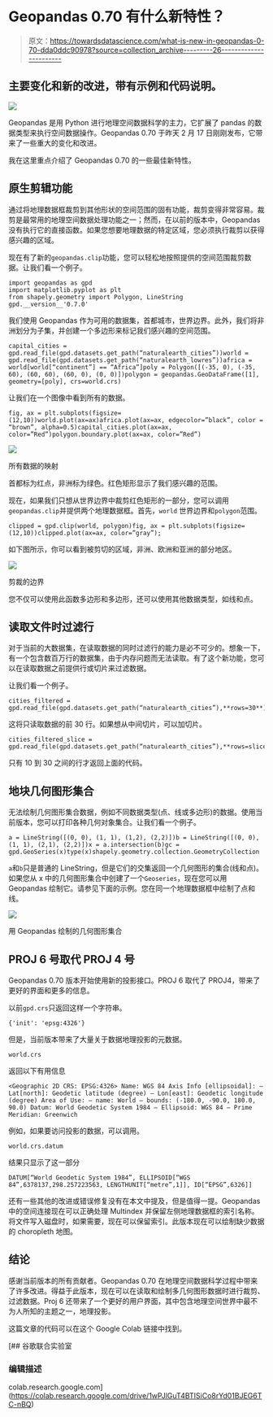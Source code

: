 # Geopandas 0.70 有什么新特性？

> 原文：<https://towardsdatascience.com/what-is-new-in-geopandas-0-70-dda0ddc90978?source=collection_archive---------26----------------------->

## 主要变化和新的改进，带有示例和代码说明。

![](img/f8b512ec991ab21bbf85437fc068d7f4.png)

Geopandas 是用 Python 进行地理空间数据科学的主力，它扩展了 pandas 的数据类型来执行空间数据操作。Geopandas 0.70 于昨天 2 月 17 日刚刚发布，它带来了一些重大的变化和改进。

我在这里重点介绍了 Geopandas 0.70 的一些最佳新特性。

## 原生剪辑功能

通过将地理数据框裁剪到其他形状的空间范围的固有功能，裁剪变得非常容易。裁剪是最常用的地理空间数据处理功能之一；然而，在以前的版本中，Geopandas 没有执行它的直接函数。如果您想要地理数据的特定区域，您必须执行裁剪以获得感兴趣的区域。

现在有了新的`geopandas.clip`功能，您可以轻松地按照提供的空间范围裁剪数据。让我们看一个例子。

```
import geopandas as gpd
import matplotlib.pyplot as plt
from shapely.geometry import Polygon, LineString
gpd.__version__'0.7.0'
```

我们使用 Geopandas 作为可用的数据集，首都城市，世界边界。此外，我们将非洲划分为子集，并创建一个多边形来标记我们感兴趣的空间范围。

```
capital_cities = gpd.read_file(gpd.datasets.get_path(“naturalearth_cities”))world = gpd.read_file(gpd.datasets.get_path(“naturalearth_lowres”))africa = world[world[“continent”] == “Africa”]poly = Polygon([(-35, 0), (-35, 60), (60, 60), (60, 0), (0, 0)])polygon = geopandas.GeoDataFrame([1], geometry=[poly], crs=world.crs)
```

让我们在一个图像中看到所有的数据。

```
fig, ax = plt.subplots(figsize=(12,10))world.plot(ax=ax)africa.plot(ax=ax, edgecolor=”black”, color = “brown”, alpha=0.5)capital_cities.plot(ax=ax, color=”Red”)polygon.boundary.plot(ax=ax, color=”Red”)
```

![](img/57492dea13f7cea353378257fe494fa4.png)

所有数据的映射

首都标为红点，非洲标为绿色。红色矩形显示了我们感兴趣的范围。

现在，如果我们只想从世界边界中裁剪红色矩形的一部分，您可以调用`geopandas.clip`并提供两个地理数据框。首先，`world` 世界边界和`polygon`范围。

```
clipped = gpd.clip(world, polygon)fig, ax = plt.subplots(figsize=(12,10))clipped.plot(ax=ax, color=”gray”);
```

如下图所示，你可以看到被剪切的区域，非洲、欧洲和亚洲的部分地区。

![](img/80ee9b9d61b3c9d9fe92203a6d0abfa7.png)

剪裁的边界

您不仅可以使用此函数多边形和多边形，还可以使用其他数据类型，如线和点。

## 读取文件时过滤行

对于当前的大数据集，在读取数据的同时过滤行的能力是必不可少的。想象一下，有一个包含数百万行的数据集，由于内存问题而无法读取。有了这个新功能，您可以在读取数据之前提供行或切片来过滤数据。

让我们看一个例子。

```
cities_filtered = gpd.read_file(gpd.datasets.get_path(“naturalearth_cities”),**rows=30**)
```

这将只读取数据的前 30 行。如果想从中间切片，可以加切片。

```
cities_filtered_slice = gpd.read_file(gpd.datasets.get_path(“naturalearth_cities”),**rows=slice(10,30)**)
```

只有 10 到 30 之间的行才返回上面的代码。

## 地块几何图形集合

无法绘制几何图形集合数据，例如不同数据类型(点、线或多边形)的数据。使用当前版本，您可以打印各种几何对象集合。让我们看一个例子。

```
a = LineString([(0, 0), (1, 1), (1,2), (2,2)])b = LineString([(0, 0), (1, 1), (2,1), (2,2)])x = a.intersection(b)gc = gpd.GeoSeries(x)type(x)shapely.geometry.collection.GeometryCollection
```

`a`和`b`只是普通的 LineString，但是它们的交集返回一个几何图形的集合(线和点)。如果您从 x 中的几何图形集合中创建了一个`Geoseries`，现在您可以用 Geopandas 绘制它。请参见下面的示例。您在同一个地理数据框中绘制了点和线。

![](img/1ecd7a8582208a4e4ba5d6a7e85acaae.png)

用 Geopandas 绘制的几何图形集合

## PROJ 6 号取代 PROJ 4 号

Geopandas 0.70 版本开始使用新的投影接口。PROJ 6 取代了 PROJ4，带来了更好的界面和更多的信息。

以前`gpd.crs`只返回这样一个字符串。

```
{'init': 'epsg:4326'}
```

但是，当前版本带来了大量关于数据地理投影的元数据。

```
world.crs
```

返回以下有用信息

```
<Geographic 2D CRS: EPSG:4326> Name: WGS 84 Axis Info [ellipsoidal]: — Lat[north]: Geodetic latitude (degree) — Lon[east]: Geodetic longitude (degree) Area of Use: — name: World — bounds: (-180.0, -90.0, 180.0, 90.0) Datum: World Geodetic System 1984 — Ellipsoid: WGS 84 — Prime Meridian: Greenwich
```

例如，如果要访问投影的数据，可以调用。

```
world.crs.datum
```

结果只显示了这一部分

```
DATUM[“World Geodetic System 1984”, ELLIPSOID[“WGS 84”,6378137,298.257223563, LENGTHUNIT[“metre”,1]], ID[“EPSG”,6326]]
```

还有一些其他的改进或错误修复没有在本文中提及，但是值得一提。Geopandas 中的空间连接现在可以正确处理 Multindex 并保留左侧地理数据框的索引名称。将文件写入磁盘时，如果需要，现在可以保留索引。此版本现在可以绘制缺少数据的 choropleth 地图。

## 结论

感谢当前版本的所有贡献者。Geopandas 0.70 在地理空间数据科学过程中带来了许多改进。得益于此版本，现在可以在读取和绘制多几何图形数据时进行裁剪、过滤数据。Proj 6 还带来了一个更好的用户界面，其中包含地理空间世界中最不为人所知的主题之一，地理投影。

这篇文章的代码可以在这个 Google Colab 链接中找到。

[](https://colab.research.google.com/drive/1wPJlGuT4BTISiCo8rYd01BJEG6TC-nBQ) [## 谷歌联合实验室

### 编辑描述

colab.research.google.com](https://colab.research.google.com/drive/1wPJlGuT4BTISiCo8rYd01BJEG6TC-nBQ)